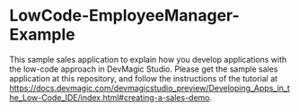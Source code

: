# LowCode-EmployeeManager-Example

This sample sales application to explain how you develop applications with the low-code approach in DevMagic Studio. Please get the sample sales application at this repository, and follow the instructions of the tutorial at https://docs.devmagic.com/devmagicstudio_preview/Developing_Apps_in_the_Low-Code_IDE/index.html#creating-a-sales-demo.
